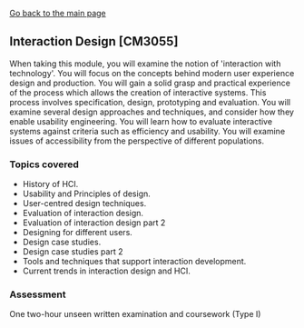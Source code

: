 [Go back to the main page](../../../README.md)

## Interaction Design [CM3055]

When taking this module, you will examine the notion of 'interaction
with technology'. You will focus on the concepts behind modern user
experience design and production. You will gain a solid grasp and
practical experience of the process which allows the creation of
interactive systems. This process involves specification, design,
prototyping and evaluation. You will examine several design approaches
and techniques, and consider how they enable usability engineering. You
will learn how to evaluate interactive systems against criteria such as
efficiency and usability. You will examine issues of accessibility from
the perspective of different populations.

### Topics covered

* History of HCI.
* Usability and Principles of design.
* User-centred design techniques.
* Evaluation of interaction design.
* Evaluation of interaction design part 2
* Designing for different users.
* Design case studies.
* Design case studies part 2
* Tools and techniques that support interaction development.
* Current trends in interaction design and HCI.

### Assessment

One two-hour unseen written examination and coursework (Type I)
